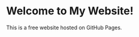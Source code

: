 <!DOCTYPE html>
<html lang="en">
<head>
  <meta charset="UTF-8">
  <meta name="viewport" content="width=device-width, initial-scale=1.0">
  <title>My Free Website</title>
</head>
<body>
  <h1>Welcome to My Website!</h1>
  <p>This is a free website hosted on GitHub Pages.</p>
</body>
</html
